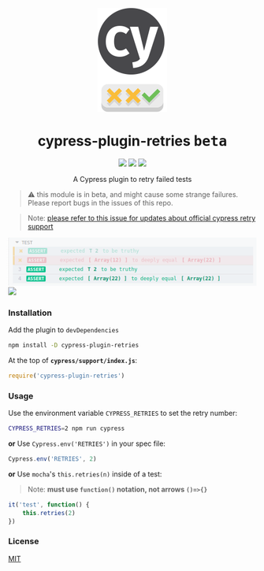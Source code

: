 

<div align="center">
    <img src="docs/readme-logo.png">
    <h1>cypress-plugin-retries <kbd>beta</kbd></h1>
    <a href="https://www.npmjs.com/package/cypress-plugin-retries"><img src="https://img.shields.io/npm/v/cypress-plugin-retries.svg?style=flat"></a>
    <a href="https://www.npmjs.com/package/cypress-plugin-retries"><img src="https://img.shields.io/npm/dt/cypress-plugin-retries.svg"></a>
    <a href="https://github.com/bkucera/cypress-plugin-retries/blob/master/LICENSE"><img src="https://img.shields.io/github/license/bkucera/cypress-plugin-retries.svg"></a>

<p>A Cypress plugin to retry failed tests</p>

</div>

> :warning: this module is in beta, and might cause some strange failures. Please report bugs in the issues of this repo.

> Note: [please refer to this issue for updates about official cypress retry support](https://github.com/cypress-io/cypress/issues/1313)

![](docs/readme-screenshot.png)
![](2019-02-12-13-29-53.png)

### Installation

Add the plugin to `devDependencies`
```bash
npm install -D cypress-plugin-retries
```

At the top of **`cypress/support/index.js`**:
```js
require('cypress-plugin-retries')
```


### Usage

Use the environment variable `CYPRESS_RETRIES` to set the retry number:
```bash
CYPRESS_RETRIES=2 npm run cypress
```
**or** Use `Cypress.env('RETRIES')` in your spec file:
```js
Cypress.env('RETRIES', 2)
```
**or** Use `mocha`'s `this.retries(n)` inside of a test:
> Note: **must use `function()` notation, not arrows `()=>{}`**
```js
it('test', function() {
    this.retries(2)
})
```

### License
[MIT](LICENSE)
